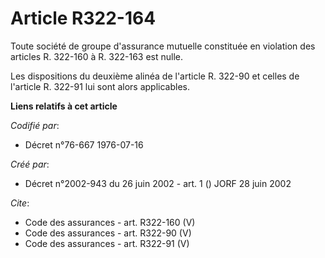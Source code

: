 # Article R322-164

Toute société de groupe d'assurance mutuelle constituée en violation des articles R. 322-160 à R. 322-163 est nulle. 

Les dispositions du deuxième alinéa de l'article R. 322-90 et celles de l'article R. 322-91 lui sont alors applicables.

**Liens relatifs à cet article**

_Codifié par_:

  - Décret n°76-667 1976-07-16

_Créé par_:

  - Décret n°2002-943 du 26 juin 2002 - art. 1 () JORF 28 juin 2002

_Cite_:

  - Code des assurances - art. R322-160 (V)
  - Code des assurances - art. R322-90 (V)
  - Code des assurances - art. R322-91 (V)
